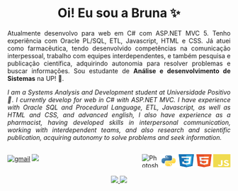 <h1 align="center">Oi! Eu sou a Bruna ✨</h1>
<!--<img align="right" alt="avatar" height="300" src="https://raw.githubusercontent.com/brunagafo/projeto-curriculo/main/Imagens/avatar.png">-->
 
<p align="justify" >Atualmente desenvolvo para web em C# com ASP.NET MVC 5. Tenho experiência com Oracle PL/SQL, ETL, Javascript, HTML e CSS. Já atuei como farmacêutica, tendo desenvolvido competências na comunicação interpessoal, trabalho com equipes interdependentes, e também pesquisa e publicação científica, adquirindo autonomia para resolver problemas e buscar informações. Sou estudante de <b>Análise e desenvolvimento de Sistemas</b> na UP! 🌱.</p>

<p align="justify" > <i>I am a Systems Analysis and Development student at Universidade Positivo🌱. I currently develop for web in C# with ASP.NET MVC. I have experience with Oracle SQL and Procedural Language, ETL, Javascript, as well as HTML and CSS, and advanced english, I also have experience as a pharmacist, having developed skills in interpersonal communication, working with interdependent teams, and also research and scientific publication, acquiring autonomy to solve problems and seek information.</i></p>

##
 
<div>
  <a href="mailto:brunagafo@gmail.com" target="_blank" ><img src="https://img.shields.io/badge/Gmail-D14836?style=for-the-badge&logo=gmail&logoColor=white"             alt="gmail"></a>
  <a href="https://www.linkedin.com/in/brunagafo/" target="_blank"><img src="https://img.shields.io/badge/-LinkedIn-%230077B5?style=for-the-badge&logo=linkedin&logoColor=white" target="_blank"></a> 
  <img align="right" alt="javascript" height="30" width="40" src="https://raw.githubusercontent.com/devicons/devicon/master/icons/javascript/javascript-plain.svg">
  <img align="right" alt="HTML" height="30" width="40" src="https://raw.githubusercontent.com/devicons/devicon/master/icons/html5/html5-original.svg">
  <img align="right" alt="CSS" height="30" width="40" src="https://raw.githubusercontent.com/devicons/devicon/master/icons/css3/css3-original.svg">
  <img align="right" alt="Python" height="30" width="40" src="https://raw.githubusercontent.com/devicons/devicon/master/icons/python/python-original.svg">
  <img align="right" alt="Photoshop" height="30" width="40" src="https://cdn.jsdelivr.net/gh/devicons/devicon/icons/photoshop/photoshop-plain.svg">
</div>

##

<div align="center">
  <a href="https://github.com/brunagafo">
    <img height="150em" src="https://github-readme-stats.vercel.app/api?username=brunagafo&count_private=true&include_all_commits=true&show_icons=true&theme=tokyonight&hide_border=false&show_owner=true"/>
    <img height="150em" src="https://github-readme-stats.vercel.app/api/top-langs/?username=brunagafo&theme=tokyonight&hide_border=false&&layout=compact"/>
  </a>
</div>

